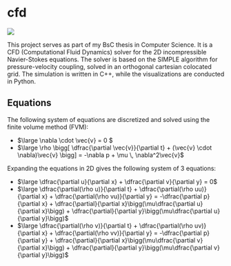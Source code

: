 # cfd

<a target="_blank" href="https://www.paypal.com/donate/?hosted_button_id=J65KNQYEK88ML">
  <img src="https://img.shields.io/badge/Donate-PayPal-green.svg">
</a>

This project serves as part of my BsC thesis in Computer Science. It is a CFD (Computational Fluid Dynamics) solver for
the 2D incompressible Navier-Stokes equations. The solver is based on the SIMPLE
algorithm for pressure-velocity coupling, solved in an orthogonal cartesian colocated grid. The simulation is written in
C++, while the visualizations are conducted in Python.

## Equations

The following system of equations are discretized and solved using the finite volume method (FVM):

- $\large \nabla \cdot \vec{v} = 0 $
- $\large \rho \bigg[ \dfrac{\partial \vec{v}}{\partial t} + (\vec{v} \cdot \nabla)\vec{v} \bigg] = -\nabla p + \mu \, \nabla^2\vec{v}$

Expanding the equations in 2D gives the following system of 3 equations:

- $\large \dfrac{\partial u}{\partial x} + \dfrac{\partial v}{\partial y} = 0$
- $\large \dfrac{\partial(\rho u)}{\partial t} + \dfrac{\partial(\rho uu)}{\partial x} + \dfrac{\partial(\rho vu)}{\partial y} = -\dfrac{\partial p}{\partial x} + \dfrac{\partial}{\partial x}\bigg(\mu\dfrac{\partial u}{\partial x}\bigg) + \dfrac{\partial}{\partial y}\bigg(\mu\dfrac{\partial u}{\partial y}\bigg)$
- $\large \dfrac{\partial(\rho v)}{\partial t} + \dfrac{\partial(\rho uv)}{\partial x} + \dfrac{\partial(\rho vv)}{\partial y} = -\dfrac{\partial p}{\partial y} + \dfrac{\partial}{\partial x}\bigg(\mu\dfrac{\partial v}{\partial x}\bigg) + \dfrac{\partial}{\partial y}\bigg(\mu\dfrac{\partial v}{\partial y}\bigg)$